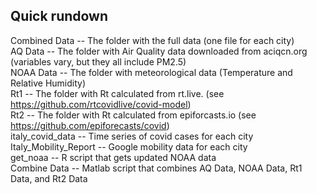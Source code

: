 ## Quick rundown
Combined Data -- The folder with the full data (one file for each city) <br />
AQ Data -- The folder with Air Quality data downloaded from aciqcn.org (variables vary, but they all include PM2.5)<br />
NOAA Data -- The folder with meteorological data (Temperature and Relative Humidity)<br />
Rt1 -- The folder with Rt calculated from rt.live. (see https://github.com/rtcovidlive/covid-model)<br />
Rt2 -- The folder with Rt calculated from epiforcasts.io (see https://github.com/epiforecasts/covid)<br />
italy_covid_data -- Time series of covid cases for each city<br />
Italy_Mobility_Report -- Google mobility data for each city<br />
get_noaa -- R script that gets updated NOAA data<br />
Combine Data -- Matlab script that combines AQ Data, NOAA Data, Rt1 Data, and Rt2 Data<br />
